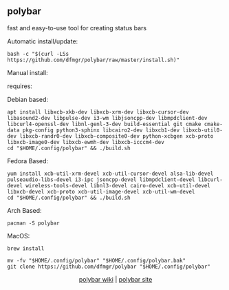 ## polybar  
  
fast and easy-to-use tool for creating status bars  
  
Automatic install/update:

```shell
bash -c "$(curl -LSs https://github.com/dfmgr/polybar/raw/master/install.sh)"
```

Manual install:
  
requires:

Debian based:

```shell
apt install libxcb-xkb-dev libxcb-xrm-dev libxcb-cursor-dev libasound2-dev libpulse-dev i3-wm libjsoncpp-dev libmpdclient-dev libcurl4-openssl-dev libnl-genl-3-dev build-essential git cmake cmake-data pkg-config python3-sphinx libcairo2-dev libxcb1-dev libxcb-util0-dev libxcb-randr0-dev libxcb-composite0-dev python-xcbgen xcb-proto libxcb-image0-dev libxcb-ewmh-dev libxcb-icccm4-dev
cd "$HOME/.config/polybar" && ./build.sh
```  

Fedora Based:

```shell
yum install xcb-util-xrm-devel xcb-util-cursor-devel alsa-lib-devel pulseaudio-libs-devel i3-ipc jsoncpp-devel libmpdclient-devel libcurl-devel wireless-tools-devel libnl3-devel cairo-devel xcb-util-devel libxcb-devel xcb-proto xcb-util-image-devel xcb-util-wm-devel
cd "$HOME/.config/polybar" && ./build.sh
```  

Arch Based:

```shell
pacman -S polybar
```  

MacOS:  

```shell
brew install 
```
  
```shell
mv -fv "$HOME/.config/polybar" "$HOME/.config/polybar.bak"
git clone https://github.com/dfmgr/polybar "$HOME/.config/polybar"
```
  
<p align=center>
  <a href="https://wiki.archlinux.org/index.php/polybar" target="_blank" rel="noopener noreferrer">polybar wiki</a>  |  
  <a href="https://github.com/jaagr/polybar" target="_blank" rel="noopener noreferrer">polybar site</a>
</p>  
